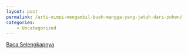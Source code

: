 ```yaml
---
layout: post
permalink: /arti-mimpi-mengambil-buah-mangga-yang-jatuh-dari-pohon/
categories:
    - Uncategorized
---
```


[Baca Selengkapnya](/06)